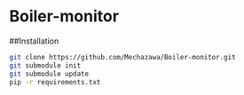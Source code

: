 Boiler-monitor
==============

##Installation

```bash
git clone https://github.com/Mechazawa/Boiler-monitor.git
git submodule init
git submodule update
pip -r requirements.txt
```
